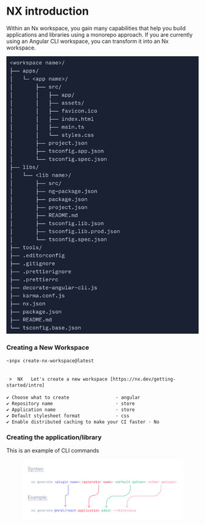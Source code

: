 # NX introduction

Within an Nx workspace, you gain many capabilities that help you build applications and libraries using a monorepo approach. If you are currently using an Angular CLI workspace, you can transform it into an Nx workspace.

![](<.gitbook/assets/image (3).png>)

### Creating a New Workspace <a href="#creating-a-new-workspace" id="creating-a-new-workspace"></a>

```
~❯npx create-nx-workspace@latest


 >  NX   Let's create a new workspace [https://nx.dev/getting-started/intro]

✔ Choose what to create                 · angular
✔ Repository name                       · store
✔ Application name                      · store
✔ Default stylesheet format             · css
✔ Enable distributed caching to make your CI faster · No
```

### Creating the application/library

This is an example of CLI commands

<figure><img src=".gitbook/assets/image.png" alt=""><figcaption></figcaption></figure>
